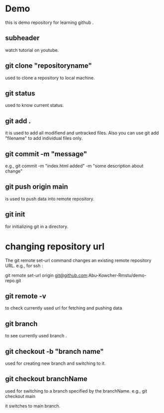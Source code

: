 # Demo
this is demo repository for learning github .

## subheader 
watch tutorial on youtube.
## git clone "repositoryname"
used to clone a repository to local machine.  
## git status
used to know current status. 

## git add .
it is used to add all modifiend and untracked files.  Also you can use git add "filename" to add individual files only. 
## git commit -m "message"
e.g., git commit -m "index.html added" -m "some description about change" 
## git push origin main 
is used to push data into remote repository. 
## git init 
for initializing git in a directory. 
# changing repository url
The git remote set-url command changes an existing remote repository URL.
e.g., for ssh : 

 git remote set-url origin git@github.com:Abu-Kowcher-Rmstu/demo-repo.git

 ## git remote -v
 to check currently used url for fetching and pushing data 
## git branch
to see currently used branch . 
## git checkout -b "branch name"
used for creating new branch and switching to it. 
## git checkout branchName 
used for switching to a branch specified by the branchName.
e.g., 
git checkout main 

it switches to main branch. 